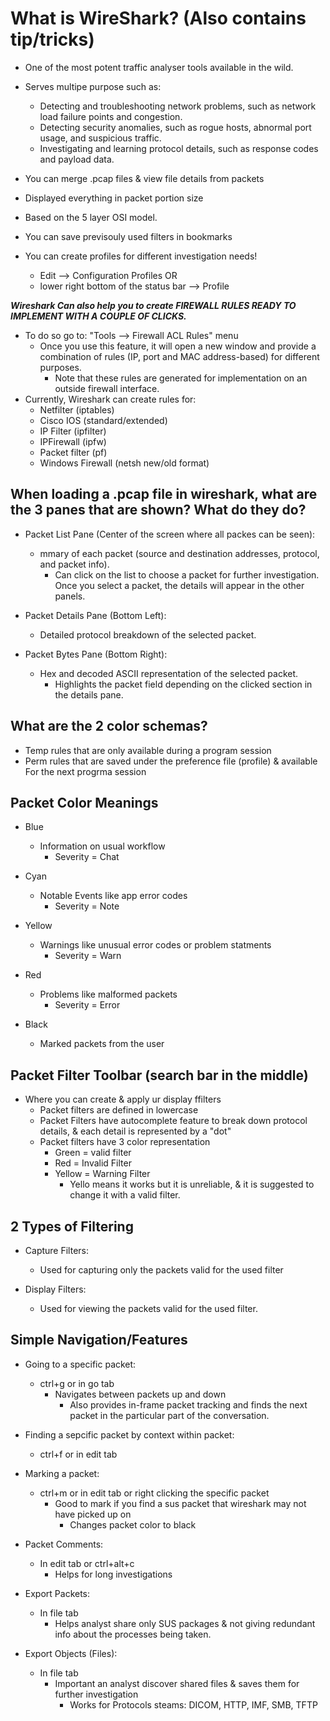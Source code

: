 # What is WireShark? (Also contains tip/tricks)

- One of the most potent traffic analyser tools available in the wild.
- Serves multipe purpose such as:
  - Detecting and troubleshooting network problems, such as network load failure points and congestion.
  - Detecting security anomalies, such as rogue hosts, abnormal port usage, and suspicious traffic.
  - Investigating and learning protocol details, such as response codes and payload data.

- You can merge .pcap files & view file details from packets

- Displayed everything in packet portion size

- Based on the 5 layer OSI model.

- You can save previsouly used filters in bookmarks

- You can create profiles for different investigation needs!
  - Edit --> Configuration Profiles
    OR
  - lower right bottom of the status bar --> Profile

***Wireshark Can also help you to create FIREWALL RULES READY TO IMPLEMENT WITH A COUPLE OF CLICKS.***

- To do so go to: "Tools --> Firewall ACL Rules" menu
  - Once you use this feature, it will open a new window and provide a combination of rules (IP, port and MAC address-based) for different purposes.
    - Note that these rules are generated for implementation on an outside firewall interface.
- Currently, Wireshark can create rules for:
  - Netfilter (iptables)
  - Cisco IOS (standard/extended)
  - IP Filter (ipfilter)
  - IPFirewall (ipfw)
  - Packet filter (pf)
  - Windows Firewall (netsh new/old format)

## When loading a .pcap file in wireshark, what are the 3 panes that are shown? What do they do?

- Packet List Pane (Center of the screen where all packes can be seen):
  - mmary of each packet (source and destination addresses, protocol, and packet info).
    - Can click on the list to choose a packet for further investigation. Once you select a packet, the details will appear in the other panels.

- Packet Details Pane (Bottom Left):
  - Detailed protocol breakdown of the selected packet.

- Packet Bytes Pane (Bottom Right):
  - Hex and decoded ASCII representation of the selected packet.
    - Highlights the packet field depending on the clicked section in the details pane.

## What are the 2 color schemas?

- Temp rules that are only available during a program session
- Perm rules that are saved under the preference file (profile) & available For the next progrma session

## Packet Color Meanings

- Blue
  - Information on usual workflow
    - Severity = Chat

- Cyan
  - Notable Events like app error codes
    - Severity = Note

- Yellow
  - Warnings like unusual error codes or problem statments
    - Severity = Warn

- Red
  - Problems like malformed packets
    - Severity = Error

- Black
  - Marked packets from the user

## Packet Filter Toolbar (search bar in the middle)

- Where you can create & apply ur display ffilters
  - Packet filters are defined in lowercase
  - Packet Filters have autocomplete feature to break down protocol details, & each detail is represented by a "dot"
  - Packet filters have 3 color representation
    - Green = valid filter
    - Red = Invalid Filter
    - Yellow = Warning Filter
      - Yello means it works but it is unreliable, & it is suggested to change it with a valid filter.

## 2 Types of Filtering
  
- Capture Filters:
  - Used for capturing only the packets valid for the used filter

- Display Filters:
  - Used for viewing the packets valid for the used filter.

## Simple Navigation/Features

- Going to a specific packet:
  - ctrl+g or in go tab
    - Navigates between packets up and down
      - Also provides in-frame packet tracking and finds the next packet in the particular part of the conversation.

- Finding a sepcific packet by context within packet:
  - ctrl+f or in edit tab

- Marking a packet:
  - ctrl+m or in edit tab or right clicking the specific packet
    - Good to mark if you find a sus packet that wireshark may not have picked up on
      - Changes packet color to black

- Packet Comments:
  - In edit tab or ctrl+alt+c
    - Helps for long investigations

- Export Packets:
  - In file tab
    - Helps analyst share only SUS packages & not giving redundant info about the processes being taken.

- Export Objects (Files):
  - In file tab
    - Important an analyst discover shared files & saves them for further investigation
      - Works for Protocols steams: DICOM, HTTP, IMF, SMB, TFTP
